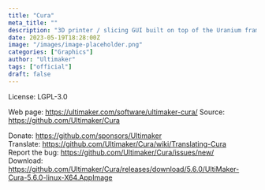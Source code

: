 ```yaml
---
title: "Cura"
meta_title: ""
description: "3D printer / slicing GUI built on top of the Uranium framework"
date: 2023-05-19T18:28:00Z
image: "/images/image-placeholder.png"
categories: ["Graphics"]
author: "Ultimaker"
tags: ["official"]
draft: false
---
```

License: LGPL-3.0

Web page: https://ultimaker.com/software/ultimaker-cura/
Source: https://github.com/Ultimaker/Cura

Donate: https://github.com/sponsors/Ultimaker    
Translate: https://github.com/Ultimaker/Cura/wiki/Translating-Cura  
Report the bug: https://github.com/Ultimaker/Cura/issues/new/    
Download: https://github.com/Ultimaker/Cura/releases/download/5.6.0/UltiMaker-Cura-5.6.0-linux-X64.AppImage
